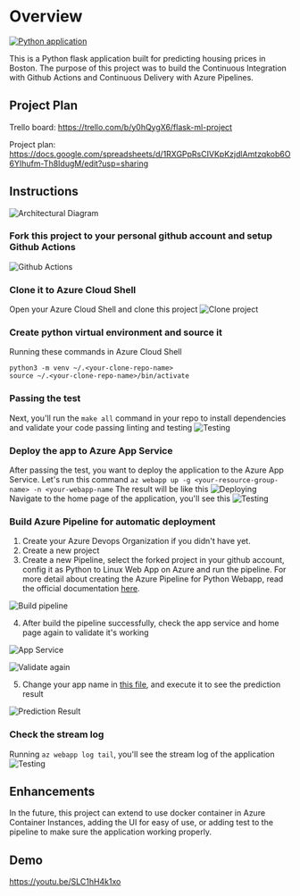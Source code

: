 # Overview

[![Python application](https://github.com/compimprove/udacity-second-project/actions/workflows/python-app.yml/badge.svg)](https://github.com/compimprove/udacity-second-project/actions/workflows/python-app.yml)

This is a Python flask application built for predicting housing prices in Boston. The purpose of this project was to build the Continuous Integration with Github Actions and Continuous Delivery with Azure Pipelines.

## Project Plan

Trello board:
https://trello.com/b/y0hQygX6/flask-ml-project

Project plan:
https://docs.google.com/spreadsheets/d/1RXGPpRsCIVKpKzjdlAmtzqkob6O6YIhufm-Th8IdugM/edit?usp=sharing


## Instructions

![Architectural Diagram](image/Azure%20CI_CD.jpg)

### Fork this project to your personal github account and setup Github Actions

![Github Actions](image/github%20actions.png)

### Clone it to Azure Cloud Shell
Open your Azure Cloud Shell and clone this project
![Clone project](image/clone%20udacity%20second.png)
### Create python virtual environment and source it
Running these commands in Azure Cloud Shell 
```
python3 -m venv ~/.<your-clone-repo-name>
source ~/.<your-clone-repo-name>/bin/activate
```
### Passing the test
Next, you'll run the `make all` command in your repo to install dependencies and validate your code passing linting and testing
![Testing](image/testing.png)

### Deploy the app to Azure App Service
After passing the test, you want to deploy the application to the Azure App Service. Let's run this command
`az webapp up -g <your-resource-group-name> -n <your-webapp-name`
The result will be like this
![Deploying](image/deploy%20to%20azure%20app%20service.png)
Navigate to the home page of the application, you'll see this
![Testing](image/homepage-az-webapp-deploy.png)


### Build Azure Pipeline for automatic deployment
1. Create your Azure Devops Organization if you didn't have yet.
2. Create a new project
3. Create a new Pipeline, select the forked project in your github account, config it as Python to Linux Web App on Azure and run the pipeline. For more detail about creating the Azure Pipeline for Python Webapp, read the official documentation [here](https://docs.microsoft.com/en-us/azure/devops/pipelines/ecosystems/python-webapp?view=azure-devops).

![Build pipeline](image/build%20pipeline.png)

4. After build the pipeline successfully, check the app service and home page again to validate it's working

![App Service](image/app%20service.png)

![Validate again](image/validate_again.png)

5. Change your app name in [this file](make_predict_azure_app.sh), and execute it to see the prediction result

![Prediction Result](image/make_prediction.png)

### Check the stream log
Running `az webapp log tail`, you'll see the stream log of the application
![Testing](image/log%20tail.png)

## Enhancements

In the future, this project can extend to use docker container in Azure Container Instances, adding the UI for easy of use, or adding test to the pipeline to make sure the application working properly.

## Demo 

https://youtu.be/SLC1hH4k1xo
